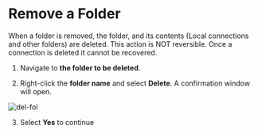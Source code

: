 # Remove a Folder

When a folder is removed, the folder, and its contents (Local connections and other folders) are deleted. This action is NOT reversible. Once a connection is deleted it cannot be recovered.

1. Navigate to **the folder to be deleted**.

2. Right-click the **folder name** and select **Delete**. A confirmation window will open.  

![del-fol](/delete-fol.png)

3. Select **Yes** to continue  